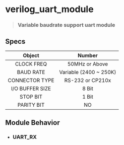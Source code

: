 # verilog_uart_module
> ### Variable baudrate support uart module
## Specs
|Object|Number|  
|:--:|:--:|  
|CLOCK FREQ| 50MHz or Above|  
|BAUD RATE| Variable (2400 ~ 250K)|  
|CONNECTOR TYPE| RS-232 or CP210x|  
|I/O BUFFER SIZE|8 Bit|   
|STOP BIT|1 Bit|  
|PARITY BIT|NO|     
## Module Behavior

- ### UART_RX

